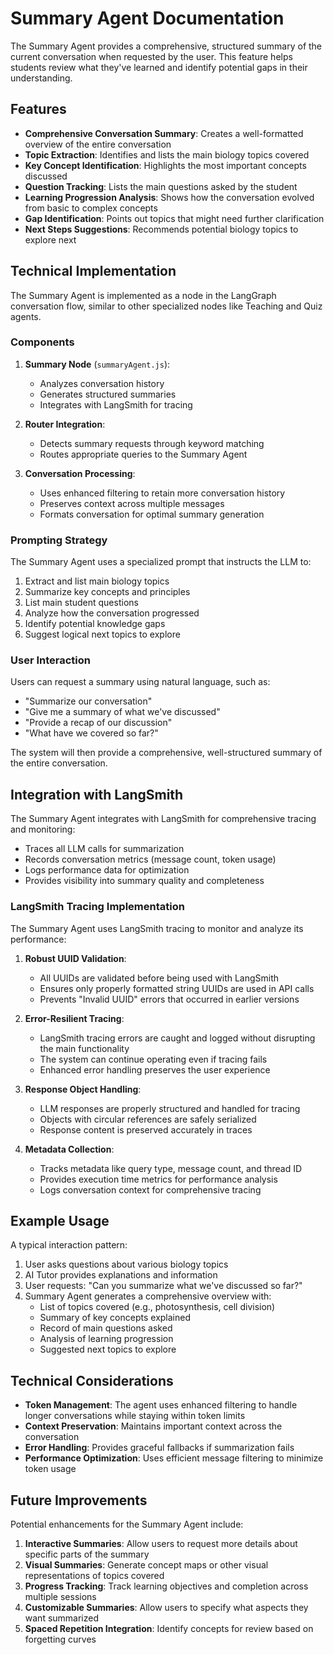 # Summary Agent Documentation

The Summary Agent provides a comprehensive, structured summary of the current conversation when requested by the user. This feature helps students review what they've learned and identify potential gaps in their understanding.

## Features

- **Comprehensive Conversation Summary**: Creates a well-formatted overview of the entire conversation
- **Topic Extraction**: Identifies and lists the main biology topics covered
- **Key Concept Identification**: Highlights the most important concepts discussed
- **Question Tracking**: Lists the main questions asked by the student
- **Learning Progression Analysis**: Shows how the conversation evolved from basic to complex concepts
- **Gap Identification**: Points out topics that might need further clarification
- **Next Steps Suggestions**: Recommends potential biology topics to explore next

## Technical Implementation

The Summary Agent is implemented as a node in the LangGraph conversation flow, similar to other specialized nodes like Teaching and Quiz agents.

### Components

1. **Summary Node** (`summaryAgent.js`):

   - Analyzes conversation history
   - Generates structured summaries
   - Integrates with LangSmith for tracing

2. **Router Integration**:

   - Detects summary requests through keyword matching
   - Routes appropriate queries to the Summary Agent

3. **Conversation Processing**:
   - Uses enhanced filtering to retain more conversation history
   - Preserves context across multiple messages
   - Formats conversation for optimal summary generation

### Prompting Strategy

The Summary Agent uses a specialized prompt that instructs the LLM to:

1. Extract and list main biology topics
2. Summarize key concepts and principles
3. List main student questions
4. Analyze how the conversation progressed
5. Identify potential knowledge gaps
6. Suggest logical next topics to explore

### User Interaction

Users can request a summary using natural language, such as:

- "Summarize our conversation"
- "Give me a summary of what we've discussed"
- "Provide a recap of our discussion"
- "What have we covered so far?"

The system will then provide a comprehensive, well-structured summary of the entire conversation.

## Integration with LangSmith

The Summary Agent integrates with LangSmith for comprehensive tracing and monitoring:

- Traces all LLM calls for summarization
- Records conversation metrics (message count, token usage)
- Logs performance data for optimization
- Provides visibility into summary quality and completeness

### LangSmith Tracing Implementation

The Summary Agent uses LangSmith tracing to monitor and analyze its performance:

1. **Robust UUID Validation**:

   - All UUIDs are validated before being used with LangSmith
   - Ensures only properly formatted string UUIDs are used in API calls
   - Prevents "Invalid UUID" errors that occurred in earlier versions

2. **Error-Resilient Tracing**:

   - LangSmith tracing errors are caught and logged without disrupting the main functionality
   - The system can continue operating even if tracing fails
   - Enhanced error handling preserves the user experience

3. **Response Object Handling**:

   - LLM responses are properly structured and handled for tracing
   - Objects with circular references are safely serialized
   - Response content is preserved accurately in traces

4. **Metadata Collection**:
   - Tracks metadata like query type, message count, and thread ID
   - Provides execution time metrics for performance analysis
   - Logs conversation context for comprehensive tracing

## Example Usage

A typical interaction pattern:

1. User asks questions about various biology topics
2. AI Tutor provides explanations and information
3. User requests: "Can you summarize what we've discussed so far?"
4. Summary Agent generates a comprehensive overview with:
   - List of topics covered (e.g., photosynthesis, cell division)
   - Summary of key concepts explained
   - Record of main questions asked
   - Analysis of learning progression
   - Suggested next topics to explore

## Technical Considerations

- **Token Management**: The agent uses enhanced filtering to handle longer conversations while staying within token limits
- **Context Preservation**: Maintains important context across the conversation
- **Error Handling**: Provides graceful fallbacks if summarization fails
- **Performance Optimization**: Uses efficient message filtering to minimize token usage

## Future Improvements

Potential enhancements for the Summary Agent include:

1. **Interactive Summaries**: Allow users to request more details about specific parts of the summary
2. **Visual Summaries**: Generate concept maps or other visual representations of topics covered
3. **Progress Tracking**: Track learning objectives and completion across multiple sessions
4. **Customizable Summaries**: Allow users to specify what aspects they want summarized
5. **Spaced Repetition Integration**: Identify concepts for review based on forgetting curves
